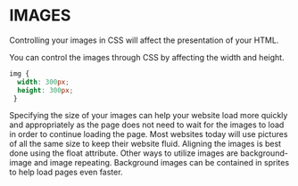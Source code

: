 # IMAGES

Controlling your images in CSS will affect the presentation of your HTML.

You can control the images through CSS by affecting the width and height.

```css
img {
  width: 300px;
  height: 300px;
 }
 ```
 
 Specifying the size of your images can help your website load more quickly and appropriately as the page does not need to wait for the images to load in order to continue loading the page. Most websites today will use pictures of all the same size to keep their website fluid. Aligning the images is best done using the float attribute. Other ways to utilize images are background-image and image repeating. Background images can be contained in sprites to help load pages even faster.

